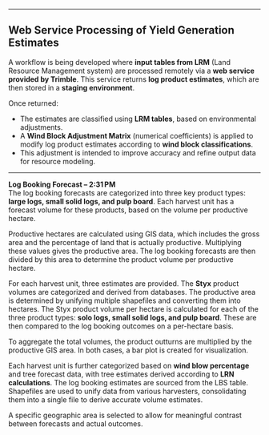 
---

## Web Service Processing of Yield Generation Estimates

A workflow is being developed where **input tables from LRM** (Land Resource Management system) are processed remotely via a **web service provided by Trimble**. 
This service returns **log product estimates**, which are then stored in a **staging environment**.

Once returned:

- The estimates are classified using **LRM tables**, based on environmental adjustments.
- A **Wind Block Adjustment Matrix** (numerical coefficients) is applied to modify log product estimates according to **wind block classifications**.
- This adjustment is intended to improve accuracy and refine output data for resource modeling.

---

**Log Booking Forecast – 2:31 PM**  
The log booking forecasts are categorized into three key product types: **large logs, small solid logs, and pulp board**. Each harvest unit has a forecast volume for these products, based on the volume per productive hectare.  

Productive hectares are calculated using GIS data, which includes the gross area and the percentage of land that is actually productive. Multiplying these values gives the productive area. The log booking forecasts are then divided by this area to determine the product volume per productive hectare.  

For each harvest unit, three estimates are provided. The **Styx** product volumes are categorized and derived from databases. The productive area is determined by unifying multiple shapefiles and converting them into hectares. The Styx product volume per hectare is calculated for each of the three product types: **solo logs, small solid logs, and pulp board**. These are then compared to the log booking outcomes on a per-hectare basis.  

To aggregate the total volumes, the product outturns are multiplied by the productive GIS area. In both cases, a bar plot is created for visualization.  

Each harvest unit is further categorized based on **wind blow percentage** and tree forecast data, with tree estimates derived according to **LRN calculations**. The log booking estimates are sourced from the LBS table. Shapefiles are used to unify data from various harvesters, consolidating them into a single file to derive accurate volume estimates.  

A specific geographic area is selected to allow for meaningful contrast between forecasts and actual outcomes. 

